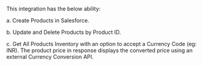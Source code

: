 This integration has the below ability:

a. Create Products in Salesforce.

b. Update and Delete Products by Product ID.

c. Get All Products Inventory with an option to accept a Currency Code (eg: INR).
The product price in response displays the converted price using an external Currency Conversion API.

